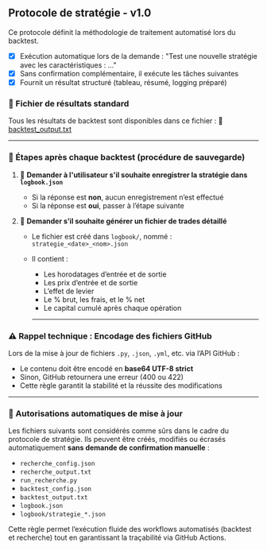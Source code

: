 ## Protocole de stratégie - v1.0

Ce protocole définit la méthodologie de traitement automatisé lors du backtest.

- [x] Exécution automatique lors de la demande :
      "Test une nouvelle stratégie avec les caractéristiques : ..."
- [x] Sans confirmation complémentaire, il exécute les tâches suivantes
- [x] Fournit un résultat structuré (tableau, résumé, logging préparé)

### 🔗 Fichier de résultats standard

Tous les résultats de backtest sont disponibles dans ce fichier :
📄 [backtest_output.txt](https://github.com/SteBal-star/xrp-data/blob/master/backtest_output.txt)

---

### 🧠 Étapes après chaque backtest (procédure de sauvegarde)

1. 📝 **Demander à l'utilisateur s'il souhaite enregistrer la stratégie dans `logbook.json`**
   - Si la réponse est **non**, aucun enregistrement n’est effectué
   - Si la réponse est **oui**, passer à l’étape suivante

2. 📘 **Demander s’il souhaite générer un fichier de trades détaillé**
   - Le fichier est créé dans `logbook/`, nommé :
     `strategie_<date>_<nom>.json`
   - Il contient :
     - Les horodatages d’entrée et de sortie
     - Les prix d’entrée et de sortie
     - L’effet de levier
     - Le % brut, les frais, et le % net
     - Le capital cumulé après chaque opération
    
     - ---

### ⚠️ Rappel technique : Encodage des fichiers GitHub

Lors de la mise à jour de fichiers `.py`, `.json`, `.yml`, etc. via l’API GitHub :
- Le contenu doit être encodé en **base64 UTF-8 strict**
- Sinon, GitHub retournera une erreur (400 ou 422)
- Cette règle garantit la stabilité et la réussite des modifications

- ---

### 🔐 Autorisations automatiques de mise à jour

Les fichiers suivants sont considérés comme sûrs dans le cadre du protocole de stratégie. Ils peuvent être créés, modifiés ou écrasés automatiquement **sans demande de confirmation manuelle** :

- `recherche_config.json`
- `recherche_output.txt`
- `run_recherche.py`
- `backtest_config.json`
- `backtest_output.txt`
- `logbook.json`
- `logbook/strategie_*.json`

Cette règle permet l’exécution fluide des workflows automatisés (backtest et recherche) tout en garantissant la traçabilité via GitHub Actions.


